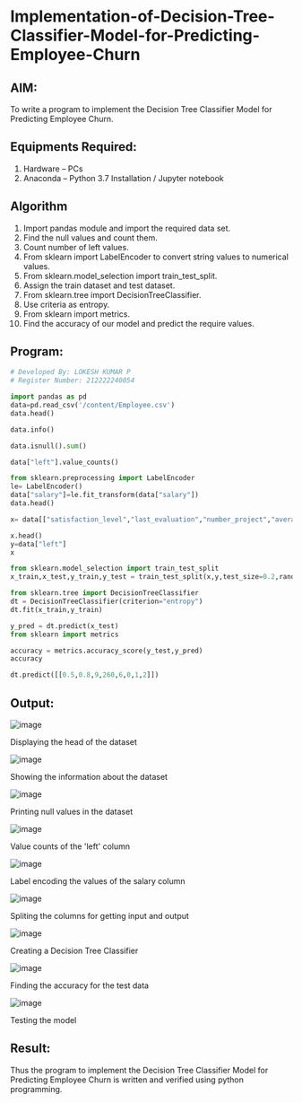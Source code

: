 # Implementation-of-Decision-Tree-Classifier-Model-for-Predicting-Employee-Churn

## AIM:
To write a program to implement the Decision Tree Classifier Model for Predicting Employee Churn.

## Equipments Required:
1. Hardware – PCs
2. Anaconda – Python 3.7 Installation / Jupyter notebook

## Algorithm
1. Import pandas module and import the required data set.
2. Find the null values and count them.
3. Count number of left values.
4. From sklearn import LabelEncoder to convert string values to numerical values.
5. From sklearn.model_selection import train_test_split.
6. Assign the train dataset and test dataset.
7. From sklearn.tree import DecisionTreeClassifier.
8. Use criteria as entropy.
9. From sklearn import metrics.
10. Find the accuracy of our model and predict the require values.


## Program:
```py
# Developed By: LOKESH KUMAR P
# Register Number: 212222240054
```
```py
import pandas as pd
data=pd.read_csv('/content/Employee.csv')
data.head()
```
```py
data.info()
```
```py
data.isnull().sum()
```
```py
data["left"].value_counts()
```
```py
from sklearn.preprocessing import LabelEncoder
le= LabelEncoder()
data["salary"]=le.fit_transform(data["salary"])
data.head()
```
```py
x= data[["satisfaction_level","last_evaluation","number_project","average_montly_hours","time_spend_company","Work_accident","promotion_last_5years","salary"]]

x.head()
y=data["left"]
x
```
```py
from sklearn.model_selection import train_test_split
x_train,x_test,y_train,y_test = train_test_split(x,y,test_size=0.2,random_state = 100)
```
```py
from sklearn.tree import DecisionTreeClassifier
dt = DecisionTreeClassifier(criterion="entropy")
dt.fit(x_train,y_train)
```
```py
y_pred = dt.predict(x_test)
from sklearn import metrics
```
```py
accuracy = metrics.accuracy_score(y_test,y_pred)
accuracy
```
```py
dt.predict([[0.5,0.8,9,260,6,0,1,2]])
```
## Output:
![image](https://github.com/SanjayRagavendar/Implementation-of-Decision-Tree-Classifier-Model-for-Predicting-Employee-Churn/assets/91368803/3f51738f-2f17-447d-bfc1-39d77cd4b552)

Displaying the head of the dataset

![image](https://github.com/SanjayRagavendar/Implementation-of-Decision-Tree-Classifier-Model-for-Predicting-Employee-Churn/assets/91368803/d3430e04-f0c7-40a6-85e6-4947ee772aa3)

Showing the information about the dataset

![image](https://github.com/SanjayRagavendar/Implementation-of-Decision-Tree-Classifier-Model-for-Predicting-Employee-Churn/assets/91368803/25173940-80b0-469d-bdc1-b70b1cf4b08b)

Printing null values in the dataset

![image](https://github.com/SanjayRagavendar/Implementation-of-Decision-Tree-Classifier-Model-for-Predicting-Employee-Churn/assets/91368803/ace51178-288a-446b-a72c-54b1d6f86646)

Value counts of the 'left' column

![image](https://github.com/SanjayRagavendar/Implementation-of-Decision-Tree-Classifier-Model-for-Predicting-Employee-Churn/assets/91368803/5bc42d5a-20e2-4615-92d4-0ea565350605)

Label encoding the values of the salary column

![image](https://github.com/SanjayRagavendar/Implementation-of-Decision-Tree-Classifier-Model-for-Predicting-Employee-Churn/assets/91368803/acdc3d89-f6ce-496c-877e-0b24533bfa19)

Spliting the columns for getting input and output

![image](https://github.com/SanjayRagavendar/Implementation-of-Decision-Tree-Classifier-Model-for-Predicting-Employee-Churn/assets/91368803/0018c2a7-1865-40fa-b475-a7ef66ab1ebf)

Creating a Decision Tree Classifier

![image](https://github.com/SanjayRagavendar/Implementation-of-Decision-Tree-Classifier-Model-for-Predicting-Employee-Churn/assets/91368803/f95b7db4-0466-4dba-8baf-2aab8da853d6)

Finding the accuracy for the test data

![image](https://github.com/SanjayRagavendar/Implementation-of-Decision-Tree-Classifier-Model-for-Predicting-Employee-Churn/assets/91368803/a3db2839-d644-4edf-b002-d0bb1b2bf0f9)

Testing the model

## Result:
Thus the program to implement the  Decision Tree Classifier Model for Predicting Employee Churn is written and verified using python programming.
